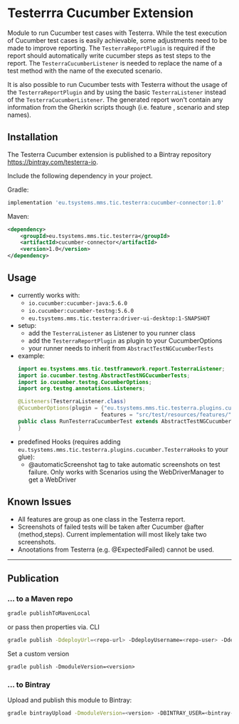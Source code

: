 # Testerrra Cucumber Extension

Module to run Cucumber test cases with Testerra. While the test execution of Cucumber test cases is easily achievable, 
some adjustments need to be made to improve reporting. The `TesterraReportPlugin` is required if the report should
automatically write cucumber steps as test steps to the report. The `TesterraCucumberListener` is needed to replace the
name of a test method with the name of the executed scenario.

It is also possible to run Cucumber tests with Testerra without the usage of the `TesterraReportPlugin` and by using the
basic `TesterraListener` instead of the `TesterraCucumberListener`. The generated report won't contain any information
from the Gherkin scripts though (i.e. feature , scenario and step names).

## Installation

The Testerra Cucumber extension is published to a Bintray repository https://bintray.com/testerra-io.

Include the following dependency in your project.

Gradle:
````groovy
implementation 'eu.tsystems.mms.tic.testerra:cucumber-connector:1.0'
````

Maven:
````xml
<dependency>
    <groupId>eu.tsystems.mms.tic.testerra</groupId>
    <artifactId>cucumber-connector</artifactId>
    <version>1.0</version>
</dependency>
````

## Usage
- currently works with:
    - `io.cucumber:cucumber-java:5.6.0`
    - `io.cucumber:cucumber-testng:5.6.0`
    - `eu.tsystems.mms.tic.testerra:driver-ui-desktop:1-SNAPSHOT`
- setup:
    - add the `TesterraListener` as Listener to you runner class
    - add the `TesterraReportPlugin` as plugin to your CucumberOptions
    - your runner needs to inherit from `AbstractTestNGCucumberTests`
- example: 
    ```java
    import eu.tsystems.mms.tic.testframework.report.TesterraListener;
    import io.cucumber.testng.AbstractTestNGCucumberTests;
    import io.cucumber.testng.CucumberOptions;
    import org.testng.annotations.Listeners;
    
    @Listeners(TesterraListener.class)
    @CucumberOptions(plugin = {"eu.tsystems.mms.tic.testerra.plugins.cucumber.TesterraReportPlugin"},
                              features = "src/test/resources/features/", glue = "steps")
    public class RunTesterraCucumberTest extends AbstractTestNGCucumberTests {
    }
    ```
 - predefined Hooks (requires adding ```eu.tsystems.mms.tic.testerra.plugins.cucumber.TesterraHooks``` to your glue):
    - @automaticScreenshot tag to take automatic screenshots on test failure. Only works with Scenarios using the 
    WebDriverManager to get a WebDriver
  
## Known Issues
- All features are group as one class in the Testerra report.
- Screenshots of failed tests will be taken after Cucumber @after (method,steps). Current implementation will most 
likely take two screenshots. 
- Anootations from Testerra (e.g. @ExpectedFailed) cannot be used.

---

## Publication

### ... to a Maven repo

```sh
gradle publishToMavenLocal
```
or pass then properties via. CLI
```sh
gradle publish -DdeployUrl=<repo-url> -DdeployUsername=<repo-user> -DdeployPassword=<repo-password>
```

Set a custom version
```shell script
gradle publish -DmoduleVersion=<version>
```

### ... to Bintray

Upload and publish this module to Bintray:

````sh
gradle bintrayUpload -DmoduleVersion=<version> -DBINTRAY_USER=<bintray-user> -DBINTRAY_API_KEY=<bintray-api-key>
```` 

